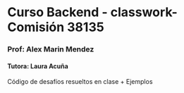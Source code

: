 # Curso Backend - classwork- Comisión 38135

### Prof: Alex Marin Mendez

#### Tutora: Laura Acuña

Código de desafíos resueltos en clase + Ejemplos
